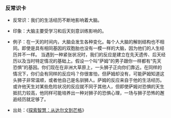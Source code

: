### 反常识卡
- 反常识：我们的生活经历不断地影响着大脑。
- 印象：大脑主要受学习和后天刻意训练影响的。
- 例子：在一天的时间内，大脑会发生各种变化。每个人大脑的解剖结构也不相同。即使是具有相同基因的双胞胎也没有一模一样的大脑，因为他们的人生经历并不一样。
  当遇到一种紧张状况时，我们的反应是建立在先天遗传、后天经历以及当时特定情况的基础上。假设一个叫“萨姆”的男子跟你一样都有“先天恐惧”的基因。你们现在在非洲大草原上，一头狮子正向你们靠近。在同样的情况下，你们会有同样的反应吗？你很害怕，但萨姆却没有，可能萨姆知道这头狮子非常温顺，或者他自己是名驯狮人。萨姆的反应来自于他的生活经历。或许他天生对某些危险状况的反应就不同于其他人，但即使萨姆对恐惧的天生抵抗力较高，他同样可能培养出一种对狮子的恐惧心理，一场与狮子恐怖的邂逅经历就足够了。
- 出处：《[探索智慧：从达尔文到芒格][3]》


  [3]: https://book.douban.com/subject/2284696/
